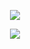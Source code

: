 <p align="center">
  <img src="https://see.object.gay/u/iXczOG.png"/>
</p>

<p align="center">
  <a href="https://skillicons.dev">
    <img src="https://skillicons.dev/icons?i=git,neovim,cs,rust,python,arch" />
  </a>
</p>
